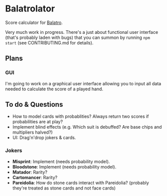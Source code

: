 # Balatrolator

Score calculator for [Balatro](https://www.playbalatro.com/).

Very much work in progress. There's a just about functional user interface (that's probably laden with bugs) that you can summon by running `npm start` (see CONTRIBUTING.md for details).

## Plans

### GUI

I'm going to work on a graphical user interface allowing you to input all data needed to calculate the score of a played hand.

## To do & Questions

- How to model cards with probablities? Always return two scores if probabilities are at play?
- Implement blind effects (e.g. Which suit is debuffed? Are base chips and multipliers halved?)
- UI: Drag'n'drop jokers & cards.

### Jokers

- **Misprint**: Implement (needs probability model).
- **Bloodstone**: Implement (needs probability model).
- **Matador**: Rarity?
- **Cartomancer**: Rarity?
- **Pareidolia**: How do stone cards interact with Pareidolia? (probably they're treated as stone cards and not face cards)
